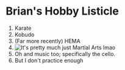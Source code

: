 # Brian's Hobby Listicle

1. Karate
2. Kobudo
3. (Far more recently) HEMA
4. ![It's pretty much just Martial Arts lmao](https://ih1.redbubble.net/image.5400531098.2687/raf,360x360,075,t,fafafa:ca443f4786.jpg)
5. Oh and music too; specifically the cello.
6. But I don't practice enough
